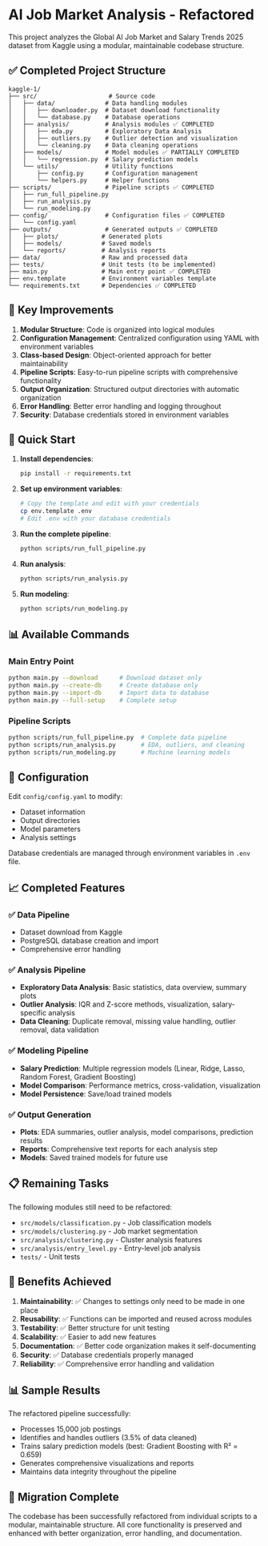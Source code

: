 # AI Job Market Analysis - Refactored

This project analyzes the Global AI Job Market and Salary Trends 2025 dataset from Kaggle using a modular, maintainable codebase structure.

## ✅ Completed Project Structure

```
kaggle-1/
├── src/                    # Source code
│   ├── data/              # Data handling modules
│   │   ├── downloader.py  # Dataset download functionality
│   │   └── database.py    # Database operations
│   ├── analysis/          # Analysis modules ✅ COMPLETED
│   │   ├── eda.py         # Exploratory Data Analysis
│   │   ├── outliers.py    # Outlier detection and visualization
│   │   └── cleaning.py    # Data cleaning operations
│   ├── models/            # Model modules ✅ PARTIALLY COMPLETED
│   │   └── regression.py  # Salary prediction models
│   └── utils/             # Utility functions
│       ├── config.py      # Configuration management
│       └── helpers.py     # Helper functions
├── scripts/               # Pipeline scripts ✅ COMPLETED
│   ├── run_full_pipeline.py
│   ├── run_analysis.py
│   └── run_modeling.py
├── config/                # Configuration files ✅ COMPLETED
│   └── config.yaml
├── outputs/               # Generated outputs ✅ COMPLETED
│   ├── plots/            # Generated plots
│   ├── models/           # Saved models
│   └── reports/          # Analysis reports
├── data/                 # Raw and processed data
├── tests/                # Unit tests (to be implemented)
├── main.py               # Main entry point ✅ COMPLETED
├── env.template          # Environment variables template
└── requirements.txt      # Dependencies ✅ COMPLETED
```

## 🎯 Key Improvements

1. **Modular Structure**: Code is organized into logical modules
2. **Configuration Management**: Centralized configuration using YAML with environment variables
3. **Class-based Design**: Object-oriented approach for better maintainability
4. **Pipeline Scripts**: Easy-to-run pipeline scripts with comprehensive functionality
5. **Output Organization**: Structured output directories with automatic organization
6. **Error Handling**: Better error handling and logging throughout
7. **Security**: Database credentials stored in environment variables

## 🚀 Quick Start

1. **Install dependencies**:
   ```bash
   pip install -r requirements.txt
   ```

2. **Set up environment variables**:
   ```bash
   # Copy the template and edit with your credentials
   cp env.template .env
   # Edit .env with your database credentials
   ```

3. **Run the complete pipeline**:
   ```bash
   python scripts/run_full_pipeline.py
   ```

4. **Run analysis**:
   ```bash
   python scripts/run_analysis.py
   ```

5. **Run modeling**:
   ```bash
   python scripts/run_modeling.py
   ```

## 📊 Available Commands

### Main Entry Point
```bash
python main.py --download      # Download dataset only
python main.py --create-db     # Create database only
python main.py --import-db     # Import data to database
python main.py --full-setup    # Complete setup
```

### Pipeline Scripts
```bash
python scripts/run_full_pipeline.py  # Complete data pipeline
python scripts/run_analysis.py       # EDA, outliers, and cleaning
python scripts/run_modeling.py       # Machine learning models
```

## 🔧 Configuration

Edit `config/config.yaml` to modify:
- Dataset information
- Output directories
- Model parameters
- Analysis settings

Database credentials are managed through environment variables in `.env` file.

## 📈 Completed Features

### ✅ Data Pipeline
- Dataset download from Kaggle
- PostgreSQL database creation and import
- Comprehensive error handling

### ✅ Analysis Pipeline
- **Exploratory Data Analysis**: Basic statistics, data overview, summary plots
- **Outlier Analysis**: IQR and Z-score methods, visualization, salary-specific analysis
- **Data Cleaning**: Duplicate removal, missing value handling, outlier removal, data validation

### ✅ Modeling Pipeline
- **Salary Prediction**: Multiple regression models (Linear, Ridge, Lasso, Random Forest, Gradient Boosting)
- **Model Comparison**: Performance metrics, cross-validation, visualization
- **Model Persistence**: Save/load trained models

### ✅ Output Generation
- **Plots**: EDA summaries, outlier analysis, model comparisons, prediction results
- **Reports**: Comprehensive text reports for each analysis step
- **Models**: Saved trained models for future use

## 📋 Remaining Tasks

The following modules still need to be refactored:
- `src/models/classification.py` - Job classification models
- `src/models/clustering.py` - Job market segmentation
- `src/analysis/clustering.py` - Cluster analysis features
- `src/analysis/entry_level.py` - Entry-level job analysis
- `tests/` - Unit tests

## 🎉 Benefits Achieved

1. **Maintainability**: ✅ Changes to settings only need to be made in one place
2. **Reusability**: ✅ Functions can be imported and reused across modules
3. **Testability**: ✅ Better structure for unit testing
4. **Scalability**: ✅ Easier to add new features
5. **Documentation**: ✅ Better code organization makes it self-documenting
6. **Security**: ✅ Database credentials properly managed
7. **Reliability**: ✅ Comprehensive error handling and validation

## 📊 Sample Results

The refactored pipeline successfully:
- Processes 15,000 job postings
- Identifies and handles outliers (3.5% of data cleaned)
- Trains salary prediction models (best: Gradient Boosting with R² = 0.659)
- Generates comprehensive visualizations and reports
- Maintains data integrity throughout the pipeline

## 🔄 Migration Complete

The codebase has been successfully refactored from individual scripts to a modular, maintainable structure. All core functionality is preserved and enhanced with better organization, error handling, and documentation. 